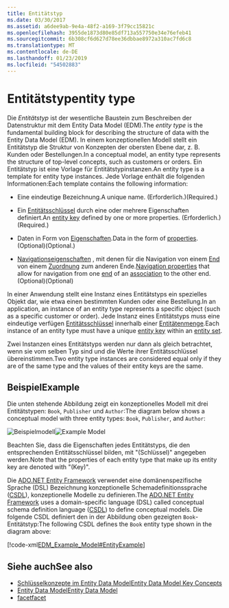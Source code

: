 ```yaml
---
title: Entitätstyp
ms.date: 03/30/2017
ms.assetid: a6dee9ab-9e4a-48f2-a169-3f79cc15821c
ms.openlocfilehash: 3955de1873d80e85df713a557750e34e76efeb41
ms.sourcegitcommit: 6b308cf6d627d78ee36dbbae8972a310ac7fd6c8
ms.translationtype: MT
ms.contentlocale: de-DE
ms.lasthandoff: 01/23/2019
ms.locfileid: "54502883"
---
```

# <a name="entity-type"></a><span data-ttu-id="29f82-102">Entitätstyp</span><span class="sxs-lookup"><span data-stu-id="29f82-102">entity type</span></span>
<span data-ttu-id="29f82-103">Die *Entitätstyp* ist der wesentliche Baustein zum Beschreiben der Datenstruktur mit dem Entity Data Model (EDM).</span><span class="sxs-lookup"><span data-stu-id="29f82-103">The *entity type* is the fundamental building block for describing the structure of data with the Entity Data Model (EDM).</span></span> <span data-ttu-id="29f82-104">In einem konzeptionellen Modell stellt ein Entitätstyp die Struktur von Konzepten der obersten Ebene dar, z. B. Kunden oder Bestellungen.</span><span class="sxs-lookup"><span data-stu-id="29f82-104">In a conceptual model, an entity type represents the structure of top-level concepts, such as customers or orders.</span></span> <span data-ttu-id="29f82-105">Ein Entitätstyp ist eine Vorlage für Entitätstypinstanzen.</span><span class="sxs-lookup"><span data-stu-id="29f82-105">An entity type is a template for entity type instances.</span></span> <span data-ttu-id="29f82-106">Jede Vorlage enthält die folgenden Informationen:</span><span class="sxs-lookup"><span data-stu-id="29f82-106">Each template contains the following information:</span></span>  
  
-   <span data-ttu-id="29f82-107">Eine eindeutige Bezeichnung.</span><span class="sxs-lookup"><span data-stu-id="29f82-107">A unique name.</span></span> <span data-ttu-id="29f82-108">(Erforderlich.)</span><span class="sxs-lookup"><span data-stu-id="29f82-108">(Required.)</span></span>  
  
-   <span data-ttu-id="29f82-109">Ein [Entitätsschlüssel](../../../../docs/framework/data/adonet/entity-key.md) durch eine oder mehrere Eigenschaften definiert.</span><span class="sxs-lookup"><span data-stu-id="29f82-109">An [entity key](../../../../docs/framework/data/adonet/entity-key.md) defined by one or more properties.</span></span> <span data-ttu-id="29f82-110">(Erforderlich.)</span><span class="sxs-lookup"><span data-stu-id="29f82-110">(Required.)</span></span>  
  
-   <span data-ttu-id="29f82-111">Daten in Form von [Eigenschaften](../../../../docs/framework/data/adonet/property.md).</span><span class="sxs-lookup"><span data-stu-id="29f82-111">Data in the form of [properties](../../../../docs/framework/data/adonet/property.md).</span></span> <span data-ttu-id="29f82-112">(Optional)</span><span class="sxs-lookup"><span data-stu-id="29f82-112">(Optional.)</span></span>  
  
-   <span data-ttu-id="29f82-113">[Navigationseigenschaften](../../../../docs/framework/data/adonet/navigation-property.md) , mit denen für die Navigation von einem [End](../../../../docs/framework/data/adonet/association-end.md) von einem [Zuordnung](../../../../docs/framework/data/adonet/association-type.md) zum anderen Ende.</span><span class="sxs-lookup"><span data-stu-id="29f82-113">[Navigation properties](../../../../docs/framework/data/adonet/navigation-property.md) that allow for navigation from one [end](../../../../docs/framework/data/adonet/association-end.md) of an [association](../../../../docs/framework/data/adonet/association-type.md) to the other end.</span></span> <span data-ttu-id="29f82-114">(Optional)</span><span class="sxs-lookup"><span data-stu-id="29f82-114">(Optional)</span></span>  
  
 <span data-ttu-id="29f82-115">In einer Anwendung stellt eine Instanz eines Entitätstyps ein spezielles Objekt dar, wie etwa einen bestimmten Kunden oder eine Bestellung.</span><span class="sxs-lookup"><span data-stu-id="29f82-115">In an application, an instance of an entity type represents a specific object (such as a specific customer or order).</span></span> <span data-ttu-id="29f82-116">Jede Instanz eines Entitätstyps muss eine eindeutige verfügen [Entitätsschlüssel](../../../../docs/framework/data/adonet/entity-key.md) innerhalb einer [Entitätenmenge](../../../../docs/framework/data/adonet/entity-set.md).</span><span class="sxs-lookup"><span data-stu-id="29f82-116">Each instance of an entity type must have a unique [entity key](../../../../docs/framework/data/adonet/entity-key.md) within an [entity set](../../../../docs/framework/data/adonet/entity-set.md).</span></span>  
  
 <span data-ttu-id="29f82-117">Zwei Instanzen eines Entitätstyps werden nur dann als gleich betrachtet, wenn sie vom selben Typ sind und die Werte ihrer Entitätsschlüssel übereinstimmen.</span><span class="sxs-lookup"><span data-stu-id="29f82-117">Two entity type instances are considered equal only if they are of the same type and the values of their entity keys are the same.</span></span>  
  
## <a name="example"></a><span data-ttu-id="29f82-118">Beispiel</span><span class="sxs-lookup"><span data-stu-id="29f82-118">Example</span></span>  
 <span data-ttu-id="29f82-119">Die unten stehende Abbildung zeigt ein konzeptionelles Modell mit drei Entitätstypen: `Book`, `Publisher` und `Author`:</span><span class="sxs-lookup"><span data-stu-id="29f82-119">The diagram below shows a conceptual model with three entity types: `Book`, `Publisher`, and `Author`:</span></span>  
  
 <span data-ttu-id="29f82-120">![Beispielmodell](../../../../docs/framework/data/adonet/media/examplemodel.gif "ExampleModel")</span><span class="sxs-lookup"><span data-stu-id="29f82-120">![Example Model](../../../../docs/framework/data/adonet/media/examplemodel.gif "ExampleModel")</span></span>  
  
 <span data-ttu-id="29f82-121">Beachten Sie, dass die Eigenschaften jedes Entitätstyps, die den entsprechenden Entitätsschlüssel bilden, mit "(Schlüssel)" angegeben werden.</span><span class="sxs-lookup"><span data-stu-id="29f82-121">Note that the properties of each entity type that make up its entity key are denoted with "(Key)".</span></span>  
  
 <span data-ttu-id="29f82-122">Die [ADO.NET Entity Framework](../../../../docs/framework/data/adonet/ef/index.md) verwendet eine domänenspezifische Sprache (DSL) Bezeichnung konzeptionelle Schemadefinitionssprache ([CSDL](../../../../docs/framework/data/adonet/ef/language-reference/csdl-specification.md)), konzeptionelle Modelle zu definieren.</span><span class="sxs-lookup"><span data-stu-id="29f82-122">The [ADO.NET Entity Framework](../../../../docs/framework/data/adonet/ef/index.md) uses a domain-specific language (DSL) called conceptual schema definition language ([CSDL](../../../../docs/framework/data/adonet/ef/language-reference/csdl-specification.md)) to define conceptual models.</span></span> <span data-ttu-id="29f82-123">Die folgende CSDL definiert den in der Abbildung oben gezeigten `Book`-Entitätstyp:</span><span class="sxs-lookup"><span data-stu-id="29f82-123">The following CSDL defines the `Book` entity type shown in the diagram above:</span></span>  
  
 [!code-xml[EDM_Example_Model#EntityExample](../../../../samples/snippets/xml/VS_Snippets_Data/edm_example_model/xml/books.edmx#entityexample)]  
  
## <a name="see-also"></a><span data-ttu-id="29f82-124">Siehe auch</span><span class="sxs-lookup"><span data-stu-id="29f82-124">See also</span></span>
- [<span data-ttu-id="29f82-125">Schlüsselkonzepte im Entity Data Model</span><span class="sxs-lookup"><span data-stu-id="29f82-125">Entity Data Model Key Concepts</span></span>](../../../../docs/framework/data/adonet/entity-data-model-key-concepts.md)
- [<span data-ttu-id="29f82-126">Entity Data Model</span><span class="sxs-lookup"><span data-stu-id="29f82-126">Entity Data Model</span></span>](../../../../docs/framework/data/adonet/entity-data-model.md)
- [<span data-ttu-id="29f82-127">facet</span><span class="sxs-lookup"><span data-stu-id="29f82-127">facet</span></span>](../../../../docs/framework/data/adonet/facet.md)
